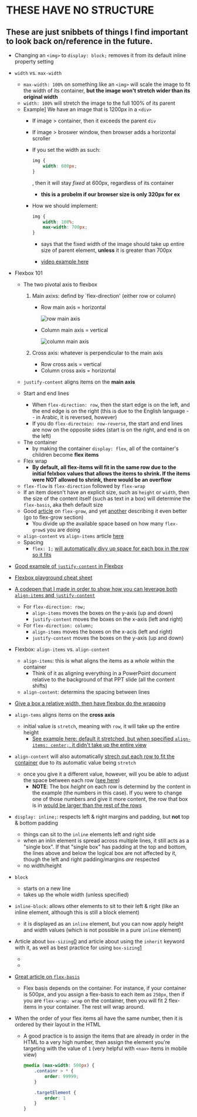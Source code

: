 # **THESE HAVE NO STRUCTURE**

## These are just snibbets of things I find important to look back on/reference in the future.

* Changing an `<img>` to `display: block;` removes it from its default inline property setting
* `width` vs. `max-width`
    - `max-width: 100%` on something like an `<img>` will scale the image to fit the width of its container, **but the image won't stretch wider than its original width**
    - `width: 100%` will stretch the image to the full 100% of its parent
    - Example] We have an image that is 1200px in a `<div>`
        * If image > container, then it exceeds the parent `div`
        * If image > broswer window, then browser adds a horizontal scroller
        * If you set the width as such:

            ```css
            img {
                width: 600px;
            }
            ```

            , then it will stay *fixed* at 600px, regardless of its container
            - **this is a probelm if our browser size is only 320px for ex**

        * How we should implement:
            ```css
            img {
                width: 100%;
                max-width: 700px;
            }
            ```

            * says that the fixed width of the image should take up entire size of parent element, **unless** it is greater than 700px

            * [video example here](https://youtu.be/2dha0BosQ6E?t=341)

* Flexbox 101
    - The two pivotal axis to flexbox
        1) Main axixs: defind by `flex-direction' (either row or column)
            * Row main axis = horizontal
                
                ![row main axis](https://mdn.mozillademos.org/files/15614/Basics1.png)

            * Column main axis = vertical
                
                ![column main axis](https://mdn.mozillademos.org/files/15615/Basics2.png)

        2) Cross axis: whatever is perpendicular to the main axis
            * Row cross axis = vertical
            * Column cross axis = horizontal

    - `justify-content` aligns items on the **main axis**
    - Start and end lines
        * When `flex-direction: row`, then the start edge is on the left, and the end edge is on the right (this is due to the English language -- in Arabic, it is reversed, however)
        * If you do `flex-directoin: row-reverse`, the start and end lines are now on the opposite sides (start is on the right, and end is on the left)
    * The container
        * by making the container `display: flex`, all of the container's children become **flex items**
    * Flex wrap
        * **By default, all flex-items will fit in the same row due to the initial felxbox values that allows the items to shrink. If the items were NOT allowed to shrink, there would be an overflow**
    * `flex-flow` is `flex-direction` followed by `flex-wrap`
    * If an item doesn't have an explicit size, such as `height` or `width`, then the size of the content itself (such as text in a box) will determine the `flex-basis`, aka theh default size
    * Good [article](https://css-tricks.com/flex-grow-is-weird/) on `flex-grow`, and yet [another](https://medium.freecodecamp.org/even-more-about-how-flexbox-works-explained-in-big-colorful-animated-gifs-a5a74812b053) describing it even better (go to flex-grow section)
        * You divide up the available space based on how many `flex-grow`s you are doing
    * `align-content` vs `align-items` article [here](https://stackoverflow.com/questions/31250174/css-flexbox-difference-between-align-items-and-align-content)
    * Spacing
        * `flex: 1;` [will automatically divy up space for each box in the row so it fits](https://i.imgur.com/9jR9CJB.png)


    

* [Good example of `justify-content` in Flexbox](https://learn.freecodecamp.org/responsive-web-design/css-flexbox/align-elements-using-the-justify-content-property)

* [Flexbox playground cheat sheet](https://codepen.io/enxaneta/full/adLPwv/)

* [A codepen that I made in order to show how you can leverage both `align-items` and `justify-content`](https://codepen.io/Hankis/pen/QYvKbN?editors=1100#0)
    * For `flex-direction: row;`
        * `align-items` moves the boxes on the y-axis (up and down)
        * `justify-content` moves the boxes on the x-axis (left and right)
    * For `flex-direction: column;`
        * `align-items` moves the boxes on the x-acis (left and right)
        * `justify-content` moves the boxes on the y-axis (up and down)

* Flexbox: `align-items` vs. `align-content`
    * `align-items`: this is what aligns the items as a *whole* within the container
        * Think of it as aligning everything in a PowerPoint document relative to the background of that PPT slide (all the content shifts)
    * `align-content`: determins the spacing between lines
* [Give a box a relative width, then have flexbox do the wrapping](https://i.imgur.com/5SgSOUK.png)
* `align-tems` aligns items on the **cross axis**
    * initial value is `stretch`, meaning with `row`, it will take up the entire height
        - [See example here: default it stretched, but when specified `align-items: center;`, it didn't take up the entire view](https://imgur.com/a/ULna3Ar)
* `align-content` will also automatically [strech out each row to fit the container](https://imgur.com/a/Q6YfE5M) due to its automatic value being `stretch`
    * once you give it a different value, however, will you be able to adjust the space between each row ([see here](https://imgur.com/a/t0GVxJS))
        - **NOTE**: The box *height* on each row is determind by the content in the example (the numbers in this case). If you were to change one of those numbers and give it more content, the row that box is in [would be larger than the rest of the rows](https://imgur.com/2EjkaSK)

* `display: inline;`: respects left & right margins and padding, but **not** top & bottom padding
    - things can sit to the `inline` elements left and right side
    - when an inlin element is spread across multiple lines, it still acts as a "single box". If that "single box" has padding at the top and bottom, the lines above and below the logical box are not affected by it, though the left and right padding/margins *are* respected
    * no width/height
* `block`
    - starts on a new line
    - takes up the whole width (unless specified)
* `inline-block`: allows other elements to sit to their left & right (like an inline element, although this is still a block element)
    - it is displayed as an `inline` element, but you can now apply height and width values (which is not possible in a pure `inline` element)

* Article about `box-sizing`[0] and article about using the `inherit` keyword with it, as well as best practice for using `box-sizing`[1]
    - [0]: https://css-tricks.com/box-sizing/
    - [1]: https://css-tricks.com/inheriting-box-sizing-probably-slightly-better-best-practice/
* [Great article on `flex-basis`](https://gedd.ski/post/the-difference-between-width-and-flex-basis/)
    - Flex basis depends on the container. For instance, if your container is 500px, and you assign a flex-basis to each item as `250px`, then if you are `flex-wrap: wrap` on the container, then you will fit 2 flex-items in your container. The rest will wrap around.
* When the order of your flex items all have the same number, then it is ordered by their layout in the HTML
    - A good practice is to assign the items that are already in order in the HTML to a very high number, then assign the element you're targeting with the value of `1` (very helpful with `<nav>` items in mobile view)
        ```css
        @media (max-width: 500px) {
            .containr > * {
                order: 99999;
            }

            .targetElement {
                order: 1
            }
        }
        ```